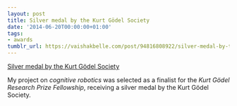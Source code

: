 ```yaml
---
layout: post
title: Silver medal by the Kurt Gödel Society
date: '2014-06-20T00:00:00+01:00'
tags:
- awards
tumblr_url: https://vaishakbelle.com/post/94816808922/silver-medal-by-the-kurt-g%C3%B6del-society
---
```

[Silver medal by the Kurt Gödel Society](http://fellowship.logic.at/index.php?finalists)  

My project on _cognitive robotics_ was selected as a finalist for the _Kurt Gödel Research Prize Fellowship_, receiving a silver medal by the Kurt Gödel Society.

